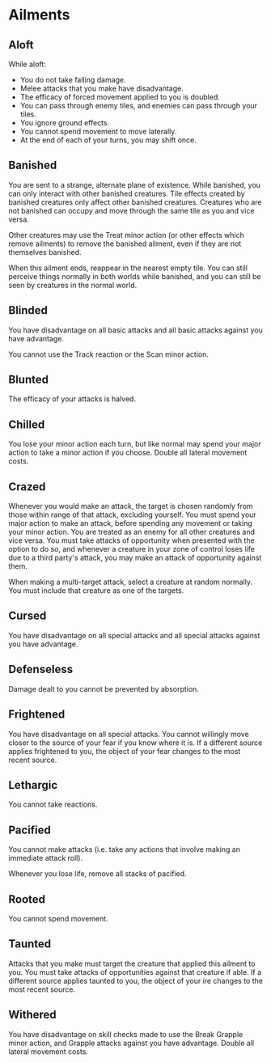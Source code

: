 # Ailments

## Aloft

While aloft:

- You do not take falling damage.
- Melee attacks that you make have disadvantage.
- The efficacy of forced movement applied to you is doubled.
- You can pass through enemy tiles, and enemies can pass through your tiles.
- You ignore ground effects.
- You cannot spend movement to move laterally.
- At the end of each of your turns, you may shift once.

## Banished

You are sent to a strange, alternate plane of existence. While banished, you can only interact with other banished creatures. Tile effects created by banished creatures only affect other banished creatures. Creatures who are not banished can occupy and move through the same tile as you and vice versa.

Other creatures may use the Treat minor action (or other effects which remove ailments) to remove the banished ailment, even if they are not themselves banished.

When this ailment ends, reappear in the nearest empty tile. You can still perceive things normally in both worlds while banished, and you can still be seen by creatures in the normal world.

## Blinded

You have disadvantage on all basic attacks and all basic attacks against you have advantage.

You cannot use the Track reaction or the Scan minor action.

## Blunted

The efficacy of your attacks is halved.

## Chilled

You lose your minor action each turn, but like normal may spend your major action to take a minor action if you choose. Double all lateral movement costs.

## Crazed

Whenever you would make an attack, the target is chosen randomly from those within range of that attack, excluding yourself. You must spend your major action to make an attack, before spending any movement or taking your minor action. You are treated as an enemy for all other creatures and vice versa. You must take attacks of opportunity when presented with the option to do so, and whenever a creature in your zone of control loses life due to a third party's attack, you may make an attack of opportunity against them.

When making a multi-target attack, select a creature at random normally. You must include that creature as one of the targets.

## Cursed

You have disadvantage on all special attacks and all special attacks against you have advantage.

## Defenseless

Damage dealt to you cannot be prevented by absorption.

## Frightened

You have disadvantage on all special attacks. You cannot willingly move closer to the source of your fear if you know where it is. If a different source applies frightened to you, the object of your fear changes to the most recent source.

## Lethargic

You cannot take reactions.

## Pacified

You cannot make attacks (i.e. take any actions that involve making an immediate attack roll).

Whenever you lose life, remove all stacks of pacified.

## Rooted

You cannot spend movement.

## Taunted

Attacks that you make must target the creature that applied this ailment to you. You must take attacks of opportunities against that creature if able. If a different source applies taunted to you, the object of your ire changes to the most recent source.

## Withered

You have disadvantage on skill checks made to use the Break Grapple minor action, and Grapple attacks against you have advantage. Double all lateral movement costs.
